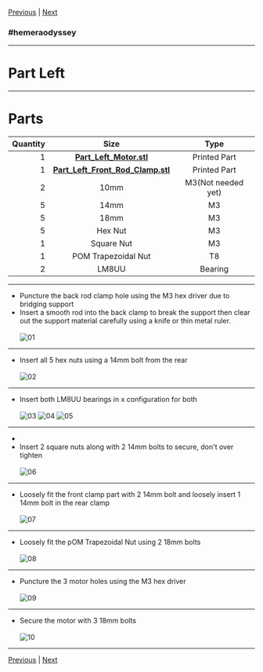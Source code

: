 [Previous](00_First.md) | [Next](02_Part_Right.md)
### #hemeraodyssey
---
# Part Left
---
# Parts  
|Quantity|Size|Type|
|---:|:---:|:---:|
|1|[**Part_Left_Motor.stl**](../HemeraOdyssey_STLs_BETA/HemeraOdyssey-Part_Left_Motor.stl)|Printed Part|
|1|[**Part_Left_Front_Rod_Clamp.stl**](../HemeraOdyssey_STLs_BETA/HemeraOdyssey-Part_Left_Front_Rod_Clamp.stl)|Printed Part|
|2|10mm|M3(Not needed yet)|
|5|14mm|M3|
|5|18mm|M3|
|5|Hex Nut|M3|
|1|Square Nut|M3|
|1|POM Trapezoidal Nut|T8|
|2|LM8UU|Bearing|  
---
* Puncture the back rod clamp hole using the M3 hex driver due to bridging support  
* Insert a smooth rod into the back clamp to break the support then clear out the support material carefully using a knife or thin metal ruler.  <br>  
![01](../img/Part_Left/01.jpg)
---  
* Insert all 5 hex nuts using a 14mm bolt from the rear<br>  
![02](../img/Part_Left/02.jpg)
---
* Insert both LM8UU bearings in x configuration for both<br>  
![03](../img/Part_Left/03.jpg)
![04](../img/Part_Left/04.jpg)
![05](../img/Part_Left/05.jpg)
---
* 
* Insert 2 square nuts along with 2 14mm bolts to secure, don't over tighten<br>  
![06](../img/Part_Left/06.jpg)
---
* Loosely fit the front clamp part with 2 14mm bolt and loosely insert 1 14mm bolt in the rear clamp<br>  
![07](../img/Part_Left/07.jpg)
---
* Loosely fit the pOM Trapezoidal Nut using 2 18mm bolts<br>  
![08](../img/Part_Left/08.jpg)
---
* Puncture the 3 motor holes using the M3 hex driver<br>  
![09](../img/Part_Left/09.jpg)
---
* Secure the motor with 3 18mm bolts<br>  
![10](../img/Part_Left/10.jpg)
---
[Previous](00_First.md) | [Next](02_Part_Right.md)
